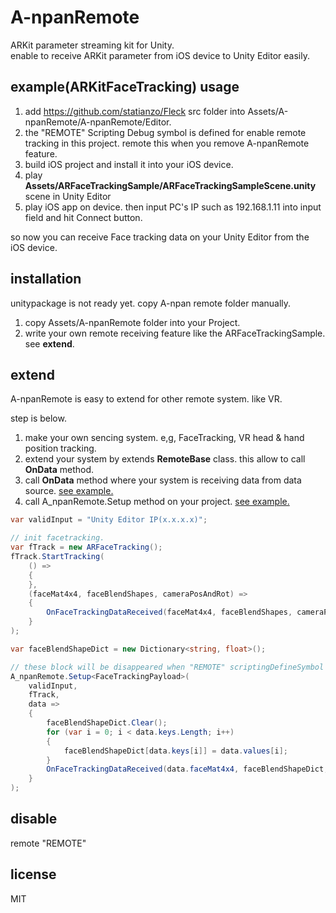 


# A-npanRemote

ARKit parameter streaming kit for Unity.  
enable to receive ARKit parameter from iOS device to Unity Editor easily.  


## example(ARKitFaceTracking) usage


1. add https://github.com/statianzo/Fleck src folder into Assets/A-npanRemote/A-npanRemote/Editor.
2. the "REMOTE" Scripting Debug symbol is defined for enable remote tracking in this project. remote this when you remove A-npanRemote feature.
3. build iOS project and install it into your iOS device.
4. play __Assets/ARFaceTrackingSample/ARFaceTrackingSampleScene.unity__ scene in Unity Editor
5. play iOS app on device. then input PC's IP such as 192.168.1.11 into input field and hit Connect button. 

so now you can receive Face tracking data on your Unity Editor from the iOS device.


## installation
unitypackage is not ready yet. copy A-npan remote folder manually.

1. copy Assets/A-npanRemote folder into your Project.
1. write your own remote receiving feature like the ARFaceTrackingSample. see __extend__.


## extend
A-npanRemote is easy to extend for other remote system. like VR.

step is below.

1. make your own sencing system. e,g, FaceTracking, VR head & hand position tracking.
1. extend your system by extends __RemoteBase__ class. this allow to call __OnData__ method.
1. call __OnData__ method where your system is receiving data from data source. [see example.](https://github.com/sassembla/A-npanRemote/blob/master/Assets/ARFaceTrackingSample/ARFaceTracking.cs#L84) 
1. call A_npanRemote.Setup method on your project. [see example.](https://github.com/sassembla/A-npanRemote/blob/master/Assets/ARFaceTrackingSample/ARFaceTrackingSample.cs#L34)

```csharp
var validInput = "Unity Editor IP(x.x.x.x)";

// init facetracking.
var fTrack = new ARFaceTracking();
fTrack.StartTracking(
    () =>
    {
    },
    (faceMat4x4, faceBlendShapes, cameraPosAndRot) =>
    {
        OnFaceTrackingDataReceived(faceMat4x4, faceBlendShapes, cameraPosAndRot);
    }
);

var faceBlendShapeDict = new Dictionary<string, float>();

// these block will be disappeared when "REMOTE" scriptingDefineSymbol is removed. 
A_npanRemote.Setup<FaceTrackingPayload>(
    validInput,
    fTrack,
    data =>
    {
        faceBlendShapeDict.Clear();
        for (var i = 0; i < data.keys.Length; i++)
        {
            faceBlendShapeDict[data.keys[i]] = data.values[i];
        }
        OnFaceTrackingDataReceived(data.faceMat4x4, faceBlendShapeDict, data.cameraPosAndRot);
    }
);
```

## disable
remote "REMOTE" 

## license
MIT
